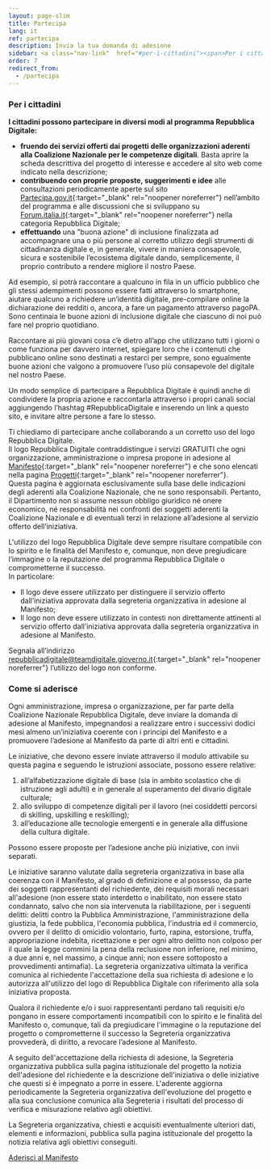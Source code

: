 ```yaml
---
layout: page-slim
title: Partecipa
lang: it
ref: partecipa
description: Invia la tua domanda di adesione
sidebar: <a class="nav-link"  href="#per-i-cittadini"><span>Per i cittadini</span></a><a class="nav-link"  href="#come-si-aderisce"><span>Come si aderisce</span></a>
order: 7
redirect_from:
  - /partecipa
---
```


### Per i cittadini

**I cittadini possono partecipare in diversi modi al programma Repubblica Digitale:**
- **fruendo dei servizi offerti dai progetti delle organizzazioni aderenti alla Coalizione Nazionale per le competenze digitali**. Basta aprire la scheda descrittiva del progetto di interesse e accedere al sito web come indicato nella descrizione;
- **contribuendo con proprie proposte, suggerimenti e idee** alle consultazioni periodicamente aperte sul sito [Partecipa.gov.it](https://partecipa.gov.it/processes/strategia-Nazionale-competenze-digitali){:target="_blank" rel="noopener noreferrer"} nell’ambito del programma e alle discussioni che si sviluppano su [Forum.italia.it](https://forum.italia.it/c/RD/78){:target="_blank" rel="noopener noreferrer"} nella categoria Repubblica Digitale;
- **effettuando** una "buona azione" di inclusione finalizzata ad accompagnare una o più persone al corretto utilizzo degli strumenti di cittadinanza digitale e, in generale, vivere in maniera consapevole, sicura e sostenibile l’ecosistema digitale dando, semplicemente, il proprio contributo a rendere migliore il nostro Paese.

Ad esempio, si potrà raccontare a qualcuno in fila in un ufficio pubblico che gli stessi adempimenti possono essere fatti attraverso lo smartphone, aiutare qualcuno a richiedere un’identità digitale, pre-compilare online la dichiarazione dei redditi o, ancora, a fare un pagamento attraverso pagoPA. Sono centinaia le buone azioni di inclusione digitale che ciascuno di noi può fare nel proprio quotidiano.  

Raccontare ai più giovani cosa c’è dietro all’app che utilizzano tutti i giorni o come funziona per davvero internet, spiegare loro che i contenuti che pubblicano online sono destinati a restarci per sempre, sono egualmente buone azioni che valgono a promuovere l’uso più consapevole del digitale nel nostro Paese.  

Un modo semplice di partecipare a Repubblica Digitale è quindi anche di condividere la propria azione e raccontarla attraverso i propri canali social aggiungendo l’hashtag #RepubblicaDigitale e inserendo un link a questo sito, e invitare altre persone a fare lo stesso.  

Ti chiediamo di partecipare anche collaborando a un corretto uso del logo Repubblica Digitale.  
Il logo Repubblica Digitale contraddistingue i servizi GRATUITI che ogni organizzazione, amministrazione o impresa propone in adesione al [Manifesto](https://repubblicadigitale.innovazione.gov.it/it/il-manifesto/){:target="_blank" rel="noopener noreferrer"} e che sono elencati nella pagina [Progetti](https://repubblicadigitale.innovazione.gov.it/it/i-progetti/){:target="_blank" rel="noopener noreferrer"}.  
Questa pagina è aggiornata esclusivamente sulla base delle indicazioni degli aderenti alla Coalizione Nazionale, che ne sono responsabili. Pertanto, il Dipartimento non si assume nessun obbligo giuridico né onere economico, né responsabilità nei confronti dei soggetti aderenti la Coalizione Nazionale e di eventuali terzi in relazione all’adesione al servizio offerto dell’iniziativa.  

L'utilizzo del logo Repubblica Digitale deve sempre risultare compatibile con lo spirito e le finalità del Manifesto e, comunque, non deve pregiudicare l’immagine o la reputazione del programma Repubblica Digitale o comprometterne il successo.  
In particolare:
- Il logo deve essere utilizzato per distinguere il servizio offerto dall’iniziativa approvata dalla segreteria organizzativa in adesione al Manifesto;
- Il logo non deve essere utilizzato in contesti non direttamente attinenti al servizio offerto dall’iniziativa approvata dalla segreteria organizzativa in adesione al Manifesto.  

Segnala all’indirizzo [repubblicadigitale@teamdigitale.gioverno.it](mailto:repubblicadigitale@teamdigitale.gioverno.it){:target="_blank" rel="noopener noreferrer"} l’utilizzo del logo non conforme.

### Come si aderisce

Ogni amministrazione, impresa o organizzazione, per far parte della Coalizione Nazionale Repubblica Digitale, deve inviare la domanda di adesione al Manifesto, impegnandosi a realizzare entro i successivi dodici mesi almeno un’iniziativa coerente con i principi del Manifesto e a promuovere l’adesione al Manifesto da parte di altri enti e cittadini.  

Le iniziative, che devono essere inviate attraverso il modulo attivabile su questa pagina e seguendo le istruzioni associate, possono essere relative:  

1. all’alfabetizzazione digitale di base (sia in ambito scolastico che di istruzione agli adulti) e in generale al superamento del divario digitale culturale;
2. allo sviluppo di competenze digitali per il lavoro (nei cosiddetti percorsi di skilling, upskilling e reskilling);
3. all’educazione alle tecnologie emergenti e in generale alla diffusione della cultura digitale.

Possono essere proposte per l’adesione anche più iniziative, con invii separati.  

Le iniziative saranno valutate dalla segreteria organizzativa in base alla coerenza con il Manifesto, al grado di definizione e al possesso, da parte dei soggetti rappresentanti del richiedente, dei requisiti morali necessari all'adesione (non essere stato interdetto o inabilitato, non essere stato condannato, salvo che non sia intervenuta la riabilitazione, per i seguenti delitti: delitti contro la Pubblica Amministrazione, l'amministrazione della giustizia, la fede pubblica, l'economia pubblica, l'industria ed il commercio, ovvero per il delitto di omicidio volontario, furto, rapina, estorsione, truffa, appropriazione indebita, ricettazione e per ogni altro delitto non colposo per il quale la legge commini la pena della reclusione non inferiore, nel minimo, a due anni e, nel massimo, a cinque anni; non essere sottoposto a provvedimenti antimafia). La segreteria organizzativa ultimata la verifica comunica al richiedente l'accettazione della sua richiesta di adesione e lo autorizza all'utilizzo del logo di Repubblica Digitale con riferimento alla sola iniziativa proposta.  

Qualora il richiedente e/o i suoi rappresentanti perdano tali requisiti e/o pongano in essere comportamenti incompatibili con lo spirito e le finalità del Manifesto o, comunque, tali da pregiudicare l'immagine o la reputazione del progetto o comprometterne il successo la Segreteria organizzativa provvederà, di diritto, a revocare l’adesione al Manifesto.  

A seguito dell'accettazione della richiesta di adesione, la Segreteria organizzativa pubblica sulla pagina istituzionale del progetto la notizia dell'adesione del richiedente e la descrizione dell'iniziativa o delle iniziative che questi si è impegnato a porre in essere. L'aderente aggiorna periodicamente la Segreteria organizzativa dell'evoluzione del progetto e alla sua conclusione comunica alla Segreteria i risultati del processo di verifica e misurazione relativo agli obiettivi.  

La Segreteria organizzativa, chiesti e acquisiti eventualmente ulteriori dati, elementi e informazioni, pubblica sulla pagina istituzionale del progetto la notizia relativa agli obiettivi conseguiti.  

<div class="row mb-3">
        <div class="col col-xs-12 text-center">
            <a class="btn btn-primary btn-lg" role="button" href="{{ site.data.t.aderisci-manifesto }}">Aderisci al Manifesto</a>
        </div>
    </div>
